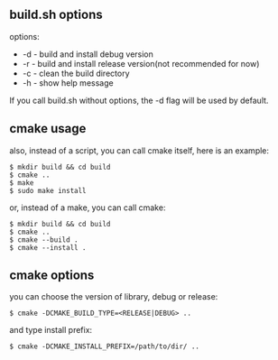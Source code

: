 ## build.sh options

options:
- -d - build and install debug version
- -r - build and install release version(not recommended for now)
- -c - clean the build directory
- -h - show help message

If you call build.sh without options, the -d flag will be used by default.

## cmake usage

also, instead of a script, you can call cmake itself, here is an example:
```shell
$ mkdir build && cd build
$ cmake ..
$ make
$ sudo make install
```

or, instead of a make, you can call cmake:
```shell
$ mkdir build && cd build
$ cmake ..
$ cmake --build .
$ cmake --install .
```

## cmake options

you can choose the version of library, debug or release:
```shell
$ cmake -DCMAKE_BUILD_TYPE=<RELEASE|DEBUG> ..
```

and type install prefix:
```shell
$ cmake -DCMAKE_INSTALL_PREFIX=/path/to/dir/ ..
```

